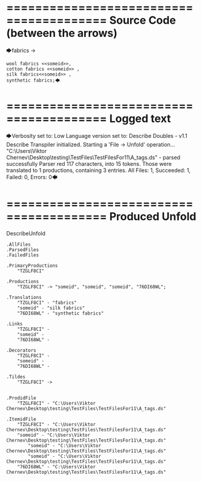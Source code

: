 ========================================
Source Code (between the arrows)
========================================

🡆fabrics ->

	wool fabrics <<someid>>,
	cotton fabrics <<someid>> ,
	silk fabrics<<someid>> ,
	synthetic fabrics;🡄

========================================
Logged text
========================================

🡆Verbosity set to: Low
Language version set to: Describe Doubles - v1.1
Describe Transpiler initialized.
Starting a 'File -> Unfold' operation...
"C:\Users\Viktor Chernev\Desktop\testing\TestFiles\TestFilesFor11\A_tags.ds" - parsed successfully
Parser red 117 characters, into 15 tokens.
Those were translated to 1 productions, containing 3 entries.
All Files: 1, Succeeded: 1, Failed: 0, Errors: 0🡄

========================================
Produced Unfold
========================================

DescribeUnfold

    .AllFiles
    .ParsedFiles
    .FailedFiles

    .PrimaryProductions
        "TZGLF8CI" 

    .Productions
        "TZGLF8CI" -> "someid", "someid", "someid", "76DI68WL";

    .Translations
        "TZGLF8CI" - "fabrics"
        "someid" - "silk fabrics"
        "76DI68WL" - "synthetic fabrics"

    .Links
        "TZGLF8CI" - 
        "someid" - 
        "76DI68WL" - 

    .Decorators
        "TZGLF8CI" - 
        "someid" - 
        "76DI68WL" - 

    .Tildes
        "TZGLF8CI" -> 


    .ProdidFile
        "TZGLF8CI" - "C:\Users\Viktor Chernev\Desktop\testing\TestFiles\TestFilesFor11\A_tags.ds"

    .ItemidFile
        "TZGLF8CI" - "C:\Users\Viktor Chernev\Desktop\testing\TestFiles\TestFilesFor11\A_tags.ds"
        "someid" - "C:\Users\Viktor Chernev\Desktop\testing\TestFiles\TestFilesFor11\A_tags.ds"
            "someid" - "C:\Users\Viktor Chernev\Desktop\testing\TestFiles\TestFilesFor11\A_tags.ds"
            "someid" - "C:\Users\Viktor Chernev\Desktop\testing\TestFiles\TestFilesFor11\A_tags.ds"
        "76DI68WL" - "C:\Users\Viktor Chernev\Desktop\testing\TestFiles\TestFilesFor11\A_tags.ds"

